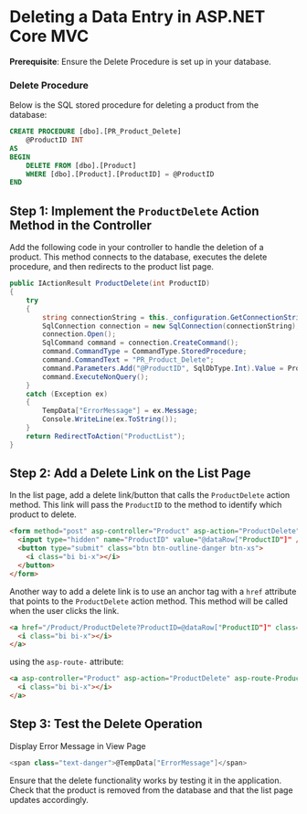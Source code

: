 # Deleting a Data Entry in ASP.NET Core MVC

**Prerequisite**: Ensure the Delete Procedure is set up in your database.

### Delete Procedure

Below is the SQL stored procedure for deleting a product from the database:

```sql
CREATE PROCEDURE [dbo].[PR_Product_Delete]
    @ProductID INT
AS
BEGIN
    DELETE FROM [dbo].[Product]
    WHERE [dbo].[Product].[ProductID] = @ProductID
END
```

## Step 1: Implement the `ProductDelete` Action Method in the Controller

Add the following code in your controller to handle the deletion of a product. This method connects to the database, executes the delete procedure, and then redirects to the product list page.

```csharp
public IActionResult ProductDelete(int ProductID)
{
    try
    {
        string connectionString = this._configuration.GetConnectionString("ConnectionString");
        SqlConnection connection = new SqlConnection(connectionString);
        connection.Open();
        SqlCommand command = connection.CreateCommand();
        command.CommandType = CommandType.StoredProcedure;
        command.CommandText = "PR_Product_Delete";
        command.Parameters.Add("@ProductID", SqlDbType.Int).Value = ProductID;
        command.ExecuteNonQuery();
    }
    catch (Exception ex)
    {
        TempData["ErrorMessage"] = ex.Message;
        Console.WriteLine(ex.ToString());
    }
    return RedirectToAction("ProductList");
}
```

## Step 2: Add a Delete Link on the List Page

In the list page, add a delete link/button that calls the `ProductDelete` action method. This link will pass the `ProductID` to the method to identify which product to delete.

```html
<form method="post" asp-controller="Product" asp-action="ProductDelete">
  <input type="hidden" name="ProductID" value="@dataRow["ProductID"]" />
  <button type="submit" class="btn btn-outline-danger btn-xs">
    <i class="bi bi-x"></i>
  </button>
</form>
```

Another way to add a delete link is to use an anchor tag with a `href` attribute that points to the `ProductDelete` action method. This method will be called when the user clicks the link.

```html
<a href="/Product/ProductDelete?ProductID=@dataRow["ProductID"]" class="btn btn-outline-danger btn-xs">
  <i class="bi bi-x"></i>
</a>

```

using the `asp-route-` attribute:

```html
<a asp-controller="Product" asp-action="ProductDelete" asp-route-ProductID="@dataRow["ProductID"]" class="btn btn-outline-danger btn-xs">
  <i class="bi bi-x"></i>
</a>
```

## Step 3: Test the Delete Operation

Display Error Message in View Page
```csharp
<span class="text-danger">@TempData["ErrorMessage"]</span>
```
Ensure that the delete functionality works by testing it in the application. Check that the product is removed from the database and that the list page updates accordingly.

